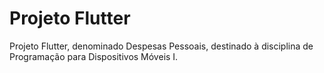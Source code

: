 # Projeto Flutter
 Projeto Flutter, denominado Despesas Pessoais, destinado à disciplina de Programação para Dispositivos Móveis I.
